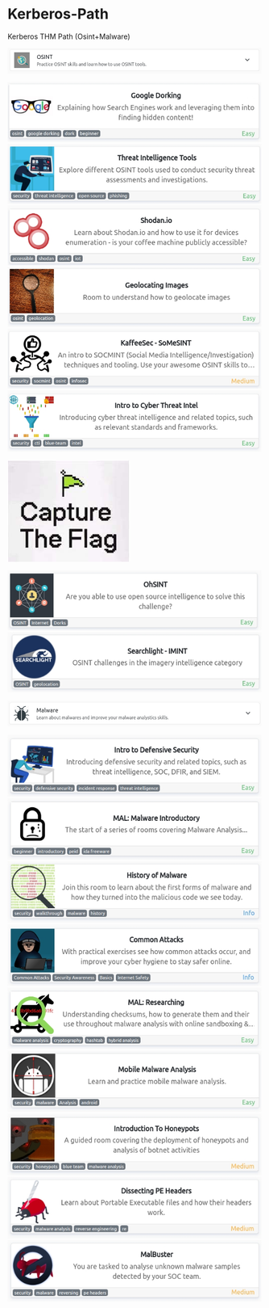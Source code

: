 # Kerberos-Path
Kerberos THM Path (Osint+Malware)


<img src="images/OSINT.png">

  [<img src="images/1.jpg">](https://tryhackme.com/room/googledorking)
  [<img src="images/2.jpg">](https://tryhackme.com/room/threatinteltools)
  [<img src="images/3.jpg">](https://tryhackme.com/room/shodan)
  [<img src="images/4.jpg">](https://tryhackme.com/room/geolocatingimages)
  [<img src="images/5.jpg">](https://tryhackme.com/room/somesint)
  [<img src="images/6.jpg">](https://tryhackme.com/room/cyberthreatintel)
  
<img src="images/osint.jpeg">
  
  [<img src="images/7.jpg">](https://tryhackme.com/room/ohsint)
  [<img src="images/8.jpg">](https://tryhackme.com/room/searchlightosint)

   
    
     
      
      
       

<img src="images/Malware.png">

  [<img src="images/9.jpg">](https://tryhackme.com/room/googledorking)
  [<img src="images/10.jpg">](https://tryhackme.com/room/googledorking)
  [<img src="images/11.jpg">](https://tryhackme.com/room/googledorking)
  [<img src="images/12.jpg">](https://tryhackme.com/room/googledorking)
  [<img src="images/13.jpg">](https://tryhackme.com/room/googledorking)
  [<img src="images/14.jpg">](https://tryhackme.com/room/googledorking)
  [<img src="images/15.jpg">](https://tryhackme.com/room/googledorking)
  [<img src="images/16.jpg">](https://tryhackme.com/room/googledorking)
  [<img src="images/17.jpg">](https://tryhackme.com/room/googledorking)
